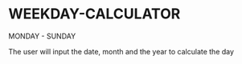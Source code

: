 # WEEKDAY-CALCULATOR
MONDAY - SUNDAY

The user will input the date, month and the year to calculate the day 
